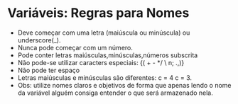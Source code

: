 # **Variáveis: Regras para Nomes**

* Deve começar com uma letra (maiúscula ou minúscula) ou underscore(_).
* Nunca pode começar com um número.
* Pode conter letras maiúsculas,minúsculas,números subscrita
* Não pode-se utilizar caracters especiais:  {( + - */ \ n; .,)}
* Não pode ter espaço
* Letras maiúsculas e minúsculas são diferentes: c = 4 c = 3.
* Obs: utilize nomes claros e objetivos de forma que apenas lendo o nome da variável alguém consiga entender o que será armazenado nela.

